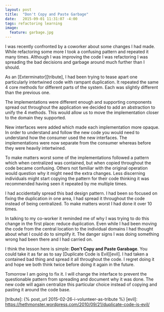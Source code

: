 ```yaml
---
layout: post
title:  "Don't Copy and Paste Garbage"
date:   2015-09-01 11:31:07 -4:00
tags: refactoring learning
image:
  feature: garbage.jpg
---
```


<!-- image source https://pixabay.com/en/m%C3%BClltonnen-garbage-disposal-594412/ -->

I was recently confronted by a coworker about some changes I had made. While
refactoring some more I took a confusing pattern and repeated it many times.
Although I was improving the code I was refactoring I was spreading the bad
decisions and garbage around much further than I should.

As an [Exterminator][tribute], I had been trying to tease apart one particularly
intertwined code with rampant duplication. It repeated the same 4 core methods
for different parts of the system. Each was slightly different than the
previous one.

The implementations were different enough and supporting components spread out
throughout the application we decided to add an abstraction to unify the
4 methods. This would allow us to move the implementation closer to the domain they
supported.

New interfaces were added which made each implementation more opaque. In order
to understand and follow the new code you would need to understand how the
consumer used the new interfaces. The implementations were now separate from
the consumer whereas before they were heavily intertwined.

To make matters worst some of the implementations followed a pattern which when
centralized was contained, but when copied throughout the code became confusing.
Others not familiar with the original operation would question why it might need
the extra changes. Less discerning individuals might start copying the pattern
for their code thinking it was recommended having seen it repeated by me
multiple times.

I had accidentally spread this bad design pattern. I had been so focused
on fixing the duplication in one area, I had spread it throughout the code
instead of being centralized. To make matters worst I had done it over 10
times.

In talking to my co-worker it reminded me of why I was trying to do this change
in the first place: reduce duplication. Even while I had been moving the code
from the central location to the individual domains I had thought about what I
could do to simplify it. The danger signs I was doing something wrong had been
there and I had carried on.

I think the lesson here is simple: **Don't Copy and Paste Garabage**. You could
take it as far as to say [Duplicate Code is Evil][evil]. I had taken a
contained bad thing and spread it all throughout the code. I regret doing it
and hope we both think twice before doing it again in the future.

Tomorrow I am going to fix it. I will change the interface to prevent the
questionable pattern from spreading and document why it was done. The new code
will again centralize this particular choice instead of copying and pasting it
around the code base.

[tribute]: {% post_url 2015-02-26-i-volunteer-as-tribute %}
[evil]: https://hethmonster.wordpress.com/2010/09/21/duplicate-code-is-evil/